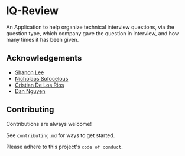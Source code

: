 # IQ-Review

An Application to help organize technical interview questions, via the question type, which company gave the question in interview, and how many times it has been given.

## Acknowledgements

 - [Shanon Lee](https://github.com/shanon98lee)
 - [Nicholaos Sofocelous](https://github.com/nsofocleous)
 - [Cristian De Los Rios](https://github.com/Cristian-DeLosRios)
 - [Dan Nguyen](https://github.com/Danlordrises)



## Contributing

Contributions are always welcome!

See `contributing.md` for ways to get started.

Please adhere to this project's `code of conduct`.
